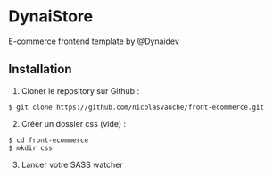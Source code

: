 # DynaiStore
E-commerce frontend template by @Dynaidev  

## Installation  
1. Cloner le repository sur Github :  
```
$ git clone https://github.com/nicolasvauche/front-ecommerce.git
```  
2. Créer un dossier css (vide) :  
```
$ cd front-ecommerce
$ mkdir css
```  
3. Lancer votre SASS watcher  
